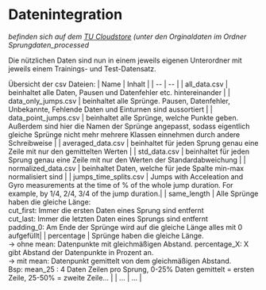 # Datenintegration
*befinden sich auf dem [TU Cloudstore](https://cloudstore.zih.tu-dresden.de) (unter den Orginaldaten im Ordner Sprungdaten_processed*

Die nützlichen Daten sind nun in einem jeweils eigenen Unterordner mit jeweils einem Trainings- und Test-Datensatz.

Übersicht der csv Dateien:
| Name | Inhalt |
| -- | -- |
| all_data.csv | beinhaltet alle Daten, Pausen und Datenfehler etc. hintereinander |
| data_only_jumps.csv | beinhaltet alle Sprünge. Pausen, Datenfehler, Unbekannte, Fehlende Daten und Einturnen sind aussortiert |
| data_point_jumps.csv | beinhaltet alle Sprünge, welche Punkte geben. Außerdem sind hier die Namen der Sprünge angepasst, sodass eigentlich gleiche Sprünge nicht mehr mehrere Klassen einnehmen durch andere Schreibweise |
| averaged_data.csv | beinhaltet für jeden Sprung genau eine Zeile mit nur den gemittelten Werten |
| std_data.csv | beinhaltet für jeden Sprung genau eine Zeile mit nur den Werten der Standardabweichung |
| normalized_data.csv | beinhaltet Daten, welche für jede Spalte min-max normalisiert sind |
| jumps_time_splits.csv | Jumps with Acceleation and Gyro measurements at the time of % of the whole jump duration. For example, by 1/4, 2/4, 3/4 of the jump duration.|
| same_length | Alle Sprünge haben die gleiche Länge: <br> cut_first: Immer die ersten Daten eines Sprung sind entfernt <br> cut_last: Immer die letzten Daten eines Sprungs sind entfernt <br> padding_0: Am Ende der Sprünge wird auf die gleiche Länge alles mit 0 aufgefüllt|
| percentage | Sprünge haben die gleiche Länge. <br>-> ohne mean: Datenpunkte mit gleichmäßigen Abstand. percentage_X: X gibt Abstand der Datenpunkte in Prozent an. <br>-> mit mean: Datenpunkt gemittelt von dem gleichmäßigen Abstand. <br> Bsp: mean_25 : 4 Daten Zeilen pro Sprung, 0-25% Daten gemittelt = ersten Zeile, 25-50% = zweite Zeile... |
| ... | ... |
